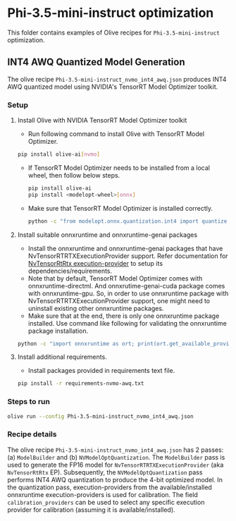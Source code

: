 # Phi-3.5-mini-instruct optimization

This folder contains examples of Olive recipes for `Phi-3.5-mini-instruct` optimization.

## INT4 AWQ Quantized Model Generation

The olive recipe `Phi-3.5-mini-instruct_nvmo_int4_awq.json` produces INT4 AWQ quantized model using NVIDIA's TensorRT Model Optimizer toolkit.

### Setup

1. Install Olive with NVIDIA TensorRT Model Optimizer toolkit

    - Run following command to install Olive with TensorRT Model Optimizer.
    ```bash
    pip install olive-ai[nvmo]
    ```

    - If TensorRT Model Optimizer needs to be installed from a local wheel, then follow below steps.

        ```bash
        pip install olive-ai
        pip install <modelopt-wheel>[onnx]
        ```

    - Make sure that TensorRT Model Optimizer is installed correctly.
        ```bash
        python -c "from modelopt.onnx.quantization.int4 import quantize as quantize_int4"
        ```

2. Install suitable onnxruntime and onnxruntime-genai packages

    - Install the onnxruntime and onnxruntime-genai packages that have NvTensorRTRTXExecutionProvider support. Refer documentation for [NvTensorRtRtx execution-provider](https://onnxruntime.ai/docs/execution-providers/TensorRTRTX-ExecutionProvider.html/) to setup its dependencies/requirements. 
    - Note that by default, TensorRT Model Optimizer comes with onnxruntime-directml. And onnxrutime-genai-cuda package comes with onnxruntime-gpu. So, in order to use onnxruntime package with NvTensorRTRTXExecutionProvider support, one might need to uninstall existing other onnxruntime packages.
    - Make sure that at the end, there is only one onnxruntime package installed. Use command like following for validating the onnxruntime package installation.
    ```bash
    python -c "import onnxruntime as ort; print(ort.get_available_providers())"
    ```

3. Install additional requirements.

    - Install packages provided in requirements text file.
    ```bash
    pip install -r requirements-nvmo-awq.txt
    ```

### Steps to run

```bash
olive run --config Phi-3.5-mini-instruct_nvmo_int4_awq.json
```

### Recipe details

The olive recipe `Phi-3.5-mini-instruct_nvmo_int4_awq.json` has 2 passes: (a) `ModelBuilder` and (b) `NVModelOptQuantization`. The `ModelBuilder` pass is used to generate the FP16 model for `NvTensorRTRTXExecutionProvider` (aka `NvTensorRtRtx` EP). Subsequently, the `NVModelOptQuantization` pass performs INT4 AWQ quantization to produce the 4-bit optimized model. In the quantization pass, execution-providers from the available/installed onnxruntime execution-providers is used for calibration. The field `calibration_providers` can be used to select any specific execution provider for calibration (assuming it is available/installed).
